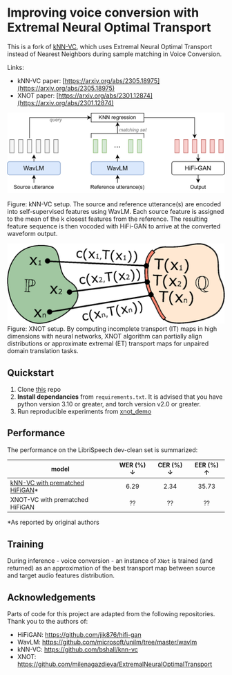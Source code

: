 # Improving voice conversion with Extremal Neural Optimal Transport

This is a fork of [kNN-VC](https://github.com/bshall/knn-vc), which uses Extremal Neural Optimal Transport instead of Nearest Neighbors during sample matching in Voice Conversion.

Links:

- kNN-VC paper: [https://arxiv.org/abs/2305.18975](https://arxiv.org/abs/2305.18975)
- XNOT paper: [https://arxiv.org/abs/2301.12874](https://arxiv.org/abs/2301.12874)


![kNN-VC overview](./pics/knn-vc.png)

Figure: kNN-VC setup. The source and reference utterance(s) are encoded into self-supervised features using WavLM. Each source feature is assigned to the mean of the k closest features from the reference. The resulting feature sequence is then vocoded with HiFi-GAN to arrive at the converted waveform output.

![XNOT method](./pics/OT_map_def_perfect_v6.png)
Figure: XNOT setup. By computing incomplete transport (IT) maps in high dimensions with neural networks, XNOT algorithm can partially align distributions or approximate extremal (ET) transport maps for unpaired domain translation tasks. 

## Quickstart

1. Clone [this](https://github.com/tardis-forever/xnot-vc) repo
2. **Install dependancies** from `requirements.txt`. It is advised that you have python version 3.10 or greater, and torch version v2.0 or greater.
3. Run reproducible experiments from [xnot_demo](./xnot_demo.ipynb) 

## Performance

The performance on the LibriSpeech dev-clean set is summarized:

| model | WER (%) &darr; | CER (%) &darr; |  EER (%) &uarr;  |
| ----- | :------------: | :------------: |:----------------:|
| [kNN-VC with prematched HiFiGAN](https://github.com/bshall/knn-vc/releases/download/v0.1/prematch_g_02500000.pt)* | 6.29 | 2.34 |      35.73       | 
| XNOT-VC with prematched HiFiGAN | ?? | ?? |        ??        | 

*As reported by original authors

## Training

During inference - voice conversion - an instance of `XNot` is trained (and returned) as an approximation of the best transport map between source and target audio features distribution.

## Acknowledgements

Parts of code for this project are adapted from the following repositories. Thank you to the authors of:

- HiFiGAN: https://github.com/jik876/hifi-gan
- WavLM: https://github.com/microsoft/unilm/tree/master/wavlm
- kNN-VC: https://github.com/bshall/knn-vc
- XNOT: https://github.com/milenagazdieva/ExtremalNeuralOptimalTransport
